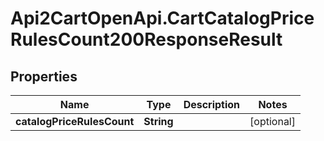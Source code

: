 # Api2CartOpenApi.CartCatalogPriceRulesCount200ResponseResult

## Properties

Name | Type | Description | Notes
------------ | ------------- | ------------- | -------------
**catalogPriceRulesCount** | **String** |  | [optional] 


